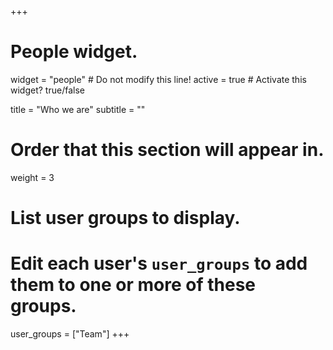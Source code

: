 +++
# People widget.
widget = "people"  # Do not modify this line!
active = true  # Activate this widget? true/false

title = "Who we are"
subtitle = ""

# Order that this section will appear in.
weight = 3

# List user groups to display.
#   Edit each user's `user_groups` to add them to one or more of these groups.
user_groups = ["Team"]
+++
